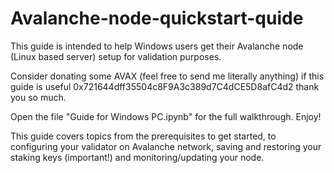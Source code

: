 # Avalanche-node-quickstart-quide
This guide is intended to help Windows users get their Avalanche node (Linux based server) setup for validation purposes.

Consider donating some AVAX (feel free to send me literally anything) if this guide is useful 0x721644dff35504c8F9A3c389d7C4dCE5D8afC4d2 thank you so much. 

Open the file "Guide for Windows PC.ipynb" for the full walkthrough. Enjoy!

This guide covers topics from the prerequisites to get started, to configuring your validator on Avalanche network, saving and restoring your staking keys (important!) and monitoring/updating your node. 
